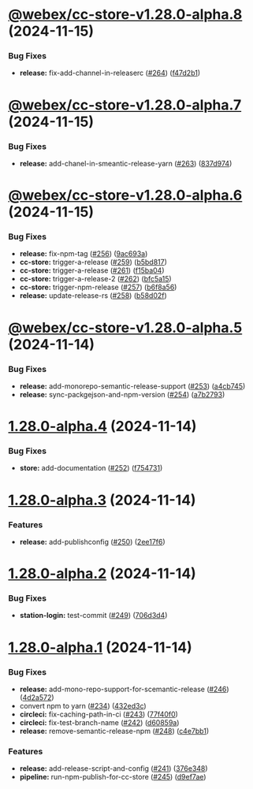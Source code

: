 # [@webex/cc-store-v1.28.0-alpha.8](https://github.com/webex/widgets/compare/1.28.0-alpha.7...1.28.0-alpha.8) (2024-11-15)


### Bug Fixes

* **release:** fix-add-channel-in-releaserc ([#264](https://github.com/webex/widgets/issues/264)) ([f47d2b1](https://github.com/webex/widgets/commit/f47d2b1d054d8e071360090254edae7de3503509))

# [@webex/cc-store-v1.28.0-alpha.7](https://github.com/webex/widgets/compare/1.28.0-alpha.6...1.28.0-alpha.7) (2024-11-15)


### Bug Fixes

* **release:** add-chanel-in-smeantic-release-yarn ([#263](https://github.com/webex/widgets/issues/263)) ([837d974](https://github.com/webex/widgets/commit/837d974e576cc8fdecfa3ba4a200aa9bdc9666a3))

# [@webex/cc-store-v1.28.0-alpha.6](https://github.com/webex/widgets/compare/1.28.0-alpha.5...1.28.0-alpha.6) (2024-11-15)


### Bug Fixes

* **release:** fix-npm-tag ([#256](https://github.com/webex/widgets/issues/256)) ([9ac693a](https://github.com/webex/widgets/commit/9ac693aff72e152c383a4d373f87239f593d4b20))
* **cc-store:** trigger-a-release ([#259](https://github.com/webex/widgets/issues/259)) ([b5bd817](https://github.com/webex/widgets/commit/b5bd8173d55ef7cad496208f5ee2fb1264777520))
* **cc-store:** trigger-a-release ([#261](https://github.com/webex/widgets/issues/261)) ([f15ba04](https://github.com/webex/widgets/commit/f15ba0456c372cf4a70756c301053cd74b836d1b))
* **cc-store:** trigger-a-release-2 ([#262](https://github.com/webex/widgets/issues/262)) ([bfc5a15](https://github.com/webex/widgets/commit/bfc5a15d90cc5cfefe5ae4d92826ba32005843c4))
* **cc-store:** trigger-npm-release ([#257](https://github.com/webex/widgets/issues/257)) ([b6f8a56](https://github.com/webex/widgets/commit/b6f8a56469580b26d7f5e78dbef2a91093e802f8))
* **release:** update-release-rs ([#258](https://github.com/webex/widgets/issues/258)) ([b58d02f](https://github.com/webex/widgets/commit/b58d02f9238319f0a87c00f6fc0404995f7fe0a8))

# [@webex/cc-store-v1.28.0-alpha.5](https://github.com/webex/widgets/compare/v1.28.0-alpha.4...1.28.0-alpha.5) (2024-11-14)


### Bug Fixes

* **release:** add-monorepo-semantic-release-support ([#253](https://github.com/webex/widgets/issues/253)) ([a4cb745](https://github.com/webex/widgets/commit/a4cb74587029ae11aeb0fda65d0362fc346e4d8a))
* **release:** sync-packgejson-and-npm-version ([#254](https://github.com/webex/widgets/issues/254)) ([a7b2793](https://github.com/webex/widgets/commit/a7b2793e6dd51ba32762c204e04ab204d1bcf96e))

# [1.28.0-alpha.4](https://github.com/webex/widgets/compare/v1.28.0-alpha.3...v1.28.0-alpha.4) (2024-11-14)


### Bug Fixes

* **store:** add-documentation ([#252](https://github.com/webex/widgets/issues/252)) ([f754731](https://github.com/webex/widgets/commit/f7547314196af9ceb1185ab23da6a2df030f3d2c))

# [1.28.0-alpha.3](https://github.com/webex/widgets/compare/v1.28.0-alpha.2...v1.28.0-alpha.3) (2024-11-14)


### Features

* **release:** add-publishconfig ([#250](https://github.com/webex/widgets/issues/250)) ([2ee17f6](https://github.com/webex/widgets/commit/2ee17f64f13d51340347dfeb492fd37a2dc40501))

# [1.28.0-alpha.2](https://github.com/webex/widgets/compare/v1.28.0-alpha.1...v1.28.0-alpha.2) (2024-11-14)


### Bug Fixes

* **station-login:** test-commit ([#249](https://github.com/webex/widgets/issues/249)) ([706d3d4](https://github.com/webex/widgets/commit/706d3d412574987a9f84079a24697879dc6dba33))

# [1.28.0-alpha.1](https://github.com/webex/widgets/compare/v1.27.5...v1.28.0-alpha.1) (2024-11-14)


### Bug Fixes

* **release:** add-mono-repo-support-for-scemantic-release ([#246](https://github.com/webex/widgets/issues/246)) ([4d2a572](https://github.com/webex/widgets/commit/4d2a57280eed3ef3caf5efb8a58c6cea433e1f53))
* convert npm to yarn ([#234](https://github.com/webex/widgets/issues/234)) ([432ed3c](https://github.com/webex/widgets/commit/432ed3cc1b2521f69cd9383cd0dbefad8f0a2eee))
* **circleci:** fix-caching-path-in-ci ([#243](https://github.com/webex/widgets/issues/243)) ([77f40f0](https://github.com/webex/widgets/commit/77f40f098a2f51620bc7af294ec429feeaf8caf1))
* **circleci:** fix-test-branch-name ([#242](https://github.com/webex/widgets/issues/242)) ([d60859a](https://github.com/webex/widgets/commit/d60859ad562a93d2f1fecd1cfe207729c475edd2))
* **release:** remove-semantic-release-npm ([#248](https://github.com/webex/widgets/issues/248)) ([c4e7bb1](https://github.com/webex/widgets/commit/c4e7bb18133fd1500f53ce686076868e00e15ec0))


### Features

* **release:** add-release-script-and-config ([#241](https://github.com/webex/widgets/issues/241)) ([376e348](https://github.com/webex/widgets/commit/376e34835a11ccf55d43b207a3777aeeb442aaba))
* **pipeline:** run-npm-publish-for-cc-store ([#245](https://github.com/webex/widgets/issues/245)) ([d9ef7ae](https://github.com/webex/widgets/commit/d9ef7ae064f334478391637b9b70359edf0b40de))
